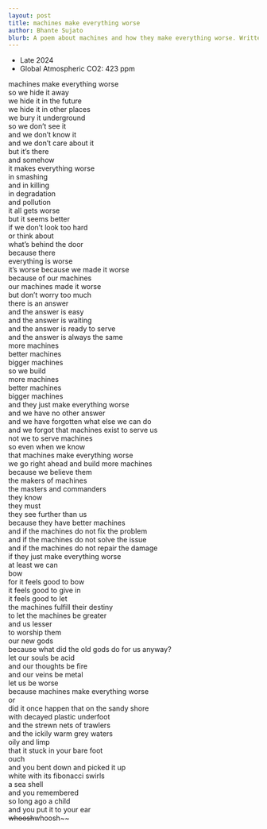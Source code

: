 ```yaml
---    
layout: post    
title: machines make everything worse    
author: Bhante Sujato    
blurb: A poem about machines and how they make everything worse. Written in Poland.    
---    
```

    
- Late 2024    
- Global Atmospheric CO2: 423 ppm    
    
machines make everything worse    
so we hide it away    
we hide it in the future    
we hide it in other places    
we bury it underground    
so we don’t see it    
and we don’t know it    
and we don’t care about it    
but it’s there    
and somehow    
it makes everything worse    
in smashing    
and in killing    
in degradation    
and pollution    
it all gets worse    
but it seems better    
if we don’t look too hard    
or think about    
what’s behind the door    
because there    
everything is worse    
it’s worse because we made it worse    
because of our machines    
our machines made it worse    
but don’t worry too much    
there is an answer    
and the answer is easy    
and the answer is waiting    
and the answer is ready to serve    
and the answer is always the same    
more machines    
better machines    
bigger machines    
so we build     
more machines    
better machines    
bigger machines    
and they just make everything worse    
and we have no other answer    
and we have forgotten what else we can do    
and we forgot that machines exist to serve us    
not we to serve machines    
so even when we know    
that machines make everything worse    
we go right ahead and build more machines    
because we believe them    
the makers of machines    
the masters and commanders    
they know    
they must    
they see further than us    
because they have better machines    
and if the machines do not fix the problem    
and if the machines do not solve the issue    
and if the machines do not repair the damage    
if they just make everything worse    
at least we can     
bow    
for it feels good to bow    
it feels good to give in    
it feels good to let    
the machines fulfill their destiny    
to let the machines be greater    
and us lesser    
to worship them     
our new gods    
because what did the old gods do for us anyway?    
let our souls be acid    
and our thoughts be fire    
and our veins be metal    
let us be worse    
because machines make everything worse    
or    
did it once happen that on the sandy shore    
with decayed plastic underfoot    
and the strewn nets of trawlers    
and the ickily warm grey waters    
oily and limp    
that it stuck in your bare foot     
ouch    
and you bent down and picked it up    
white with its fibonacci swirls    
a sea shell    
and you remembered    
so long ago a child    
and you put it to your ear    
~~whoosh~~whoosh~~
